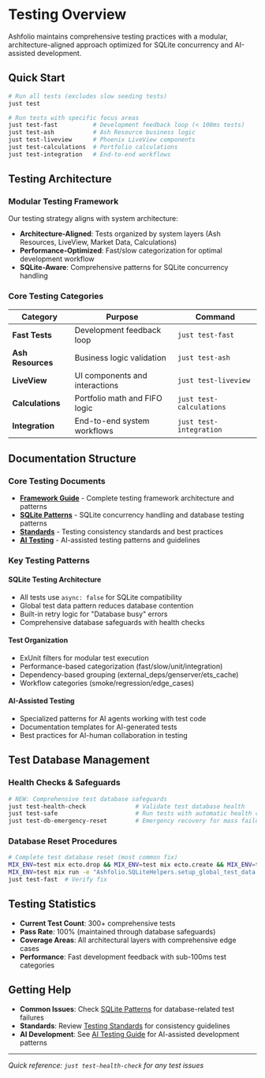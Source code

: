 # Testing Overview

Ashfolio maintains comprehensive testing practices with a modular, architecture-aligned approach optimized for SQLite concurrency and AI-assisted development.

## Quick Start

```bash
# Run all tests (excludes slow seeding tests)
just test

# Run tests with specific focus areas
just test-fast          # Development feedback loop (< 100ms tests)
just test-ash           # Ash Resource business logic
just test-liveview      # Phoenix LiveView components
just test-calculations  # Portfolio calculations
just test-integration   # End-to-end workflows
```

## Testing Architecture

### Modular Testing Framework

Our testing strategy aligns with system architecture:

- **Architecture-Aligned**: Tests organized by system layers (Ash Resources, LiveView, Market Data, Calculations)
- **Performance-Optimized**: Fast/slow categorization for optimal development workflow
- **SQLite-Aware**: Comprehensive patterns for SQLite concurrency handling

### Core Testing Categories

| Category | Purpose | Command |
|----------|---------|---------|
| **Fast Tests** | Development feedback loop | `just test-fast` |
| **Ash Resources** | Business logic validation | `just test-ash` |
| **LiveView** | UI components and interactions | `just test-liveview` |
| **Calculations** | Portfolio math and FIFO logic | `just test-calculations` |
| **Integration** | End-to-end system workflows | `just test-integration` |

## Documentation Structure

### Core Testing Documents

- **[Framework Guide](framework.md)** - Complete testing framework architecture and patterns
- **[SQLite Patterns](patterns.md)** - SQLite concurrency handling and database testing patterns  
- **[Standards](standards.md)** - Testing consistency standards and best practices
- **[AI Testing](ai-testing.md)** - AI-assisted testing patterns and guidelines

### Key Testing Patterns

#### SQLite Testing Architecture
- All tests use `async: false` for SQLite compatibility
- Global test data pattern reduces database contention
- Built-in retry logic for "Database busy" errors
- Comprehensive database safeguards with health checks

#### Test Organization
- ExUnit filters for modular test execution
- Performance-based categorization (fast/slow/unit/integration)
- Dependency-based grouping (external_deps/genserver/ets_cache)
- Workflow categories (smoke/regression/edge_cases)

#### AI-Assisted Testing
- Specialized patterns for AI agents working with test code
- Documentation templates for AI-generated tests
- Best practices for AI-human collaboration in testing

## Test Database Management

### Health Checks & Safeguards

```bash
# NEW: Comprehensive test database safeguards
just test-health-check              # Validate test database health
just test-safe                      # Run tests with automatic health checks
just test-db-emergency-reset        # Emergency recovery for mass failures
```

### Database Reset Procedures

```bash
# Complete test database reset (most common fix)
MIX_ENV=test mix ecto.drop && MIX_ENV=test mix ecto.create && MIX_ENV=test mix ecto.migrate
MIX_ENV=test mix run -e "Ashfolio.SQLiteHelpers.setup_global_test_data!()"
just test-fast  # Verify fix
```

## Testing Statistics

- **Current Test Count**: 300+ comprehensive tests
- **Pass Rate**: 100% (maintained through database safeguards)
- **Coverage Areas**: All architectural layers with comprehensive edge cases
- **Performance**: Fast development feedback with sub-100ms test categories

## Getting Help

- **Common Issues**: Check [SQLite Patterns](patterns.md) for database-related test failures
- **Standards**: Review [Testing Standards](standards.md) for consistency guidelines
- **AI Development**: See [AI Testing Guide](ai-testing.md) for AI-assisted development patterns

---

*Quick reference: `just test-health-check` for any test issues*